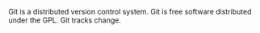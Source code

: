 Git is a distributed version control system.
Git is free software distributed under the GPL.
Git tracks change.
